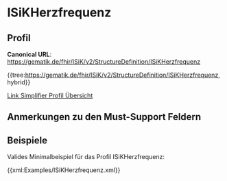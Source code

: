 # ISiKHerzfrequenz

## Profil

**Canonical URL**: https://gematik.de/fhir/ISiK/v2/StructureDefinition/ISiKHerzfrequenz

{{tree:https://gematik.de/fhir/ISiK/v2/StructureDefinition/ISiKHerzfrequenz, hybrid}}

[Link Simplifier Profil Übersicht](https://gematik.de/fhir/ISiK/v2/StructureDefinition/ISiKHerzfrequenz)

## Anmerkungen zu den Must-Support Feldern

## Beispiele

Valides Minimalbeispiel für das Profil ISiKHerzfrequenz:

{{xml:Examples/ISiKHerzfrequenz.xml}}
